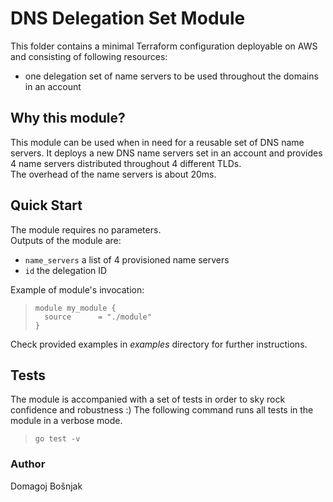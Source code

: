 # DNS Delegation Set Module

This folder contains a minimal Terraform configuration deployable on AWS and consisting of following resources:

- one delegation set of name servers to be used throughout the domains in an account

## Why this module?

This module can be used when in need for a reusable set of DNS name servers. It deploys a new DNS name servers set in an account and provides 4 name servers distributed throughout 4 different TLDs.  
The overhead of the name servers is about 20ms.  

## Quick Start

The module requires no parameters.  
Outputs of the module are:

- `name_servers` a list of 4 provisioned name servers
- `id` the delegation ID

Example of module's invocation:

> `module my_module {`  
`  source      = "./module"`  
`}`

Check provided examples in *examples* directory for further instructions.

## Tests
The module is accompanied with a set of tests in order to sky rock confidence and robustness :)
The following command runs all tests in the module in a verbose mode.  
> `go test -v`

### Author

Domagoj Bošnjak